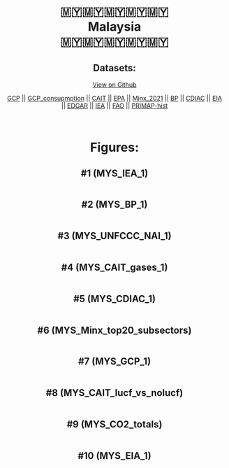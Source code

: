 
<center>
<h1 align="center">
🇲🇾🇲🇾🇲🇾🇲🇾🇲🇾
<br>
Malaysia
<br>
🇲🇾🇲🇾🇲🇾🇲🇾🇲🇾
</h1>
<h2>Datasets:</h2>
<p><a href="https://github.com/dquintani/GreenhouseData/tree/master/country_data/MYS_Malaysia/data">View on Github</a>
<br></p><p><a href="data/MYS_GCP.csv">GCP</a> || <a href="data/MYS_GCP_consupmption.csv">GCP_consupmption</a> || <a href="data/MYS_CAIT.csv">CAIT</a> || <a href="data/MYS_EPA.csv">EPA</a> || <a href="data/MYS_Minx_2021.csv">Minx_2021</a> || <a href="data/MYS_BP.csv">BP</a> || <a href="data/MYS_CDIAC.csv">CDIAC</a> || <a href="data/MYS_EIA.csv">EIA</a> || <a href="data/MYS_EDGAR.csv">EDGAR</a> || <a href="data/MYS_IEA.csv">IEA</a> || <a href="data/MYS_FAO.csv">FAO</a> || <a href="data/MYS_PRIMAP-hist.csv">PRIMAP-hist</a></p><p><br></p>
<h1>Figures:</h1><h2>#1 (MYS_IEA_1)</h2>
<p><img alt="" src="figures/MYS_IEA_1.png" /></p><h2>#2 (MYS_BP_1)</h2>
<p><img alt="" src="figures/MYS_BP_1.png" /></p><h2>#3 (MYS_UNFCCC_NAI_1)</h2>
<p><img alt="" src="figures/MYS_UNFCCC_NAI_1.png" /></p><h2>#4 (MYS_CAIT_gases_1)</h2>
<p><img alt="" src="figures/MYS_CAIT_gases_1.png" /></p><h2>#5 (MYS_CDIAC_1)</h2>
<p><img alt="" src="figures/MYS_CDIAC_1.png" /></p><h2>#6 (MYS_Minx_top20_subsectors)</h2>
<p><img alt="" src="figures/MYS_Minx_top20_subsectors.png" /></p><h2>#7 (MYS_GCP_1)</h2>
<p><img alt="" src="figures/MYS_GCP_1.png" /></p><h2>#8 (MYS_CAIT_lucf_vs_nolucf)</h2>
<p><img alt="" src="figures/MYS_CAIT_lucf_vs_nolucf.png" /></p><h2>#9 (MYS_CO2_totals)</h2>
<p><img alt="" src="figures/MYS_CO2_totals.png" /></p><h2>#10 (MYS_EIA_1)</h2>
<p><img alt="" src="figures/MYS_EIA_1.png" /></p>